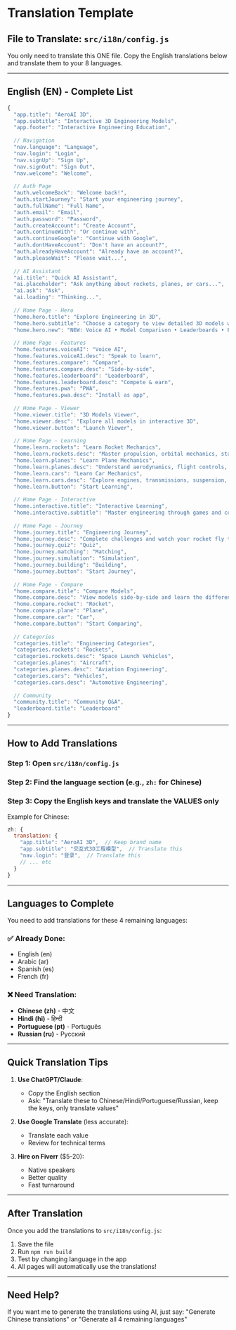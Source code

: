# Translation Template

## File to Translate: `src/i18n/config.js`

You only need to translate this ONE file. Copy the English translations below and translate them to your 8 languages.

---

## English (EN) - Complete List

```javascript
{
  "app.title": "AeroAI 3D",
  "app.subtitle": "Interactive 3D Engineering Models",
  "app.footer": "Interactive Engineering Education",
  
  // Navigation
  "nav.language": "Language",
  "nav.login": "Login",
  "nav.signUp": "Sign Up",
  "nav.signOut": "Sign Out",
  "nav.welcome": "Welcome",
  
  // Auth Page
  "auth.welcomeBack": "Welcome back!",
  "auth.startJourney": "Start your engineering journey",
  "auth.fullName": "Full Name",
  "auth.email": "Email",
  "auth.password": "Password",
  "auth.createAccount": "Create Account",
  "auth.continueWith": "Or continue with",
  "auth.continueGoogle": "Continue with Google",
  "auth.dontHaveAccount": "Don't have an account?",
  "auth.alreadyHaveAccount": "Already have an account?",
  "auth.pleaseWait": "Please wait...",
  
  // AI Assistant
  "ai.title": "Quick AI Assistant",
  "ai.placeholder": "Ask anything about rockets, planes, or cars...",
  "ai.ask": "Ask",
  "ai.loading": "Thinking...",
  
  // Home Page - Hero
  "home.hero.title": "Explore Engineering in 3D",
  "home.hero.subtitle": "Choose a category to view detailed 3D models with interactive controls",
  "home.hero.new": "NEW: Voice AI • Model Comparison • Leaderboards • PWA Support",
  
  // Home Page - Features
  "home.features.voiceAI": "Voice AI",
  "home.features.voiceAI.desc": "Speak to learn",
  "home.features.compare": "Compare",
  "home.features.compare.desc": "Side-by-side",
  "home.features.leaderboard": "Leaderboard",
  "home.features.leaderboard.desc": "Compete & earn",
  "home.features.pwa": "PWA",
  "home.features.pwa.desc": "Install as app",
  
  // Home Page - Viewer
  "home.viewer.title": "3D Models Viewer",
  "home.viewer.desc": "Explore all models in interactive 3D",
  "home.viewer.button": "Launch Viewer",
  
  // Home Page - Learning
  "home.learn.rockets": "Learn Rocket Mechanics",
  "home.learn.rockets.desc": "Master propulsion, orbital mechanics, staging, and launch systems",
  "home.learn.planes": "Learn Plane Mechanics",
  "home.learn.planes.desc": "Understand aerodynamics, flight controls, engines, and aviation systems",
  "home.learn.cars": "Learn Car Mechanics",
  "home.learn.cars.desc": "Explore engines, transmissions, suspension, and automotive engineering",
  "home.learn.button": "Start Learning",
  
  // Home Page - Interactive
  "home.interactive.title": "Interactive Learning",
  "home.interactive.subtitle": "Master engineering through games and comparisons",
  
  // Home Page - Journey
  "home.journey.title": "Engineering Journey",
  "home.journey.desc": "Complete challenges and watch your rocket fly to space!",
  "home.journey.quiz": "Quiz",
  "home.journey.matching": "Matching",
  "home.journey.simulation": "Simulation",
  "home.journey.building": "Building",
  "home.journey.button": "Start Journey",
  
  // Home Page - Compare
  "home.compare.title": "Compare Models",
  "home.compare.desc": "View models side-by-side and learn the differences!",
  "home.compare.rocket": "Rocket",
  "home.compare.plane": "Plane",
  "home.compare.car": "Car",
  "home.compare.button": "Start Comparing",
  
  // Categories
  "categories.title": "Engineering Categories",
  "categories.rockets": "Rockets",
  "categories.rockets.desc": "Space Launch Vehicles",
  "categories.planes": "Aircraft",
  "categories.planes.desc": "Aviation Engineering",
  "categories.cars": "Vehicles",
  "categories.cars.desc": "Automotive Engineering",
  
  // Community
  "community.title": "Community Q&A",
  "leaderboard.title": "Leaderboard"
}
```

---

## How to Add Translations

### Step 1: Open `src/i18n/config.js`

### Step 2: Find the language section (e.g., `zh:` for Chinese)

### Step 3: Copy the English keys and translate the VALUES only

Example for Chinese:
```javascript
zh: {
  translation: {
    "app.title": "AeroAI 3D",  // Keep brand name
    "app.subtitle": "交互式3D工程模型",  // Translate this
    "nav.login": "登录",  // Translate this
    // ... etc
  }
}
```

---

## Languages to Complete

You need to add translations for these 4 remaining languages:

### ✅ Already Done:
- English (en)
- Arabic (ar)
- Spanish (es)
- French (fr)

### ❌ Need Translation:
- **Chinese (zh)** - 中文
- **Hindi (hi)** - हिन्दी  
- **Portuguese (pt)** - Português
- **Russian (ru)** - Русский

---

## Quick Translation Tips

1. **Use ChatGPT/Claude**: 
   - Copy the English section
   - Ask: "Translate these to Chinese/Hindi/Portuguese/Russian, keep the keys, only translate values"

2. **Use Google Translate** (less accurate):
   - Translate each value
   - Review for technical terms

3. **Hire on Fiverr** ($5-20):
   - Native speakers
   - Better quality
   - Fast turnaround

---

## After Translation

Once you add the translations to `src/i18n/config.js`:
1. Save the file
2. Run `npm run build`
3. Test by changing language in the app
4. All pages will automatically use the translations!

---

## Need Help?

If you want me to generate the translations using AI, just say:
"Generate Chinese translations" or "Generate all 4 remaining languages"
